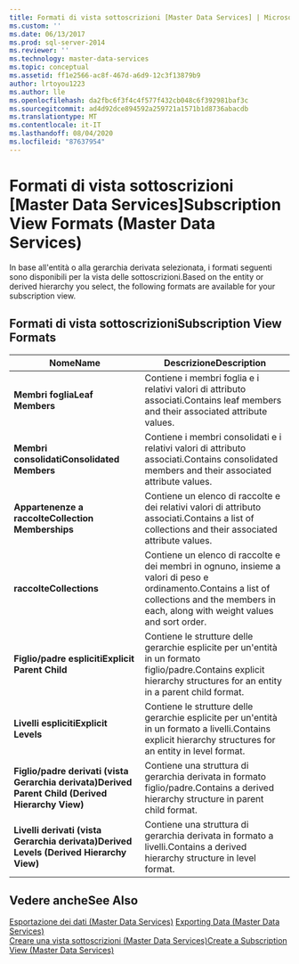 ```yaml
---
title: Formati di vista sottoscrizioni [Master Data Services] | Microsoft Docs
ms.custom: ''
ms.date: 06/13/2017
ms.prod: sql-server-2014
ms.reviewer: ''
ms.technology: master-data-services
ms.topic: conceptual
ms.assetid: ff1e2566-ac8f-467d-a6d9-12c3f13879b9
author: lrtoyou1223
ms.author: lle
ms.openlocfilehash: da2fbc6f3f4c4f577f432cb048c6f392981baf3c
ms.sourcegitcommit: ad4d92dce894592a259721a1571b1d8736abacdb
ms.translationtype: MT
ms.contentlocale: it-IT
ms.lasthandoff: 08/04/2020
ms.locfileid: "87637954"
---
```

# <a name="subscription-view-formats-master-data-services"></a><span data-ttu-id="9df57-102">Formati di vista sottoscrizioni [Master Data Services]</span><span class="sxs-lookup"><span data-stu-id="9df57-102">Subscription View Formats (Master Data Services)</span></span>
  <span data-ttu-id="9df57-103">In base all'entità o alla gerarchia derivata selezionata, i formati seguenti sono disponibili per la vista delle sottoscrizioni.</span><span class="sxs-lookup"><span data-stu-id="9df57-103">Based on the entity or derived hierarchy you select, the following formats are available for your subscription view.</span></span>  
  
## <a name="subscription-view-formats"></a><span data-ttu-id="9df57-104">Formati di vista sottoscrizioni</span><span class="sxs-lookup"><span data-stu-id="9df57-104">Subscription View Formats</span></span>  
  
|<span data-ttu-id="9df57-105">Nome</span><span class="sxs-lookup"><span data-stu-id="9df57-105">Name</span></span>|<span data-ttu-id="9df57-106">Descrizione</span><span class="sxs-lookup"><span data-stu-id="9df57-106">Description</span></span>|  
|----------|-----------------|  
|<span data-ttu-id="9df57-107">**Membri foglia**</span><span class="sxs-lookup"><span data-stu-id="9df57-107">**Leaf Members**</span></span>|<span data-ttu-id="9df57-108">Contiene i membri foglia e i relativi valori di attributo associati.</span><span class="sxs-lookup"><span data-stu-id="9df57-108">Contains leaf members and their associated attribute values.</span></span>|  
|<span data-ttu-id="9df57-109">**Membri consolidati**</span><span class="sxs-lookup"><span data-stu-id="9df57-109">**Consolidated Members**</span></span>|<span data-ttu-id="9df57-110">Contiene i membri consolidati e i relativi valori di attributo associati.</span><span class="sxs-lookup"><span data-stu-id="9df57-110">Contains consolidated members and their associated attribute values.</span></span>|  
|<span data-ttu-id="9df57-111">**Appartenenze a raccolte**</span><span class="sxs-lookup"><span data-stu-id="9df57-111">**Collection Memberships**</span></span>|<span data-ttu-id="9df57-112">Contiene un elenco di raccolte e dei relativi valori di attributo associati.</span><span class="sxs-lookup"><span data-stu-id="9df57-112">Contains a list of collections and their associated attribute values.</span></span>|  
|<span data-ttu-id="9df57-113">**raccolte**</span><span class="sxs-lookup"><span data-stu-id="9df57-113">**Collections**</span></span>|<span data-ttu-id="9df57-114">Contiene un elenco di raccolte e dei membri in ognuno, insieme a valori di peso e ordinamento.</span><span class="sxs-lookup"><span data-stu-id="9df57-114">Contains a list of collections and the members in each, along with weight values and sort order.</span></span>|  
|<span data-ttu-id="9df57-115">**Figlio/padre espliciti**</span><span class="sxs-lookup"><span data-stu-id="9df57-115">**Explicit Parent Child**</span></span>|<span data-ttu-id="9df57-116">Contiene le strutture delle gerarchie esplicite per un'entità in un formato figlio/padre.</span><span class="sxs-lookup"><span data-stu-id="9df57-116">Contains explicit hierarchy structures for an entity in a parent child format.</span></span>|  
|<span data-ttu-id="9df57-117">**Livelli espliciti**</span><span class="sxs-lookup"><span data-stu-id="9df57-117">**Explicit Levels**</span></span>|<span data-ttu-id="9df57-118">Contiene le strutture delle gerarchie esplicite per un'entità in un formato a livelli.</span><span class="sxs-lookup"><span data-stu-id="9df57-118">Contains explicit hierarchy structures for an entity in level format.</span></span>|  
|<span data-ttu-id="9df57-119">**Figlio/padre derivati (vista Gerarchia derivata)**</span><span class="sxs-lookup"><span data-stu-id="9df57-119">**Derived Parent Child (Derived Hierarchy View)**</span></span>|<span data-ttu-id="9df57-120">Contiene una struttura di gerarchia derivata in formato figlio/padre.</span><span class="sxs-lookup"><span data-stu-id="9df57-120">Contains a derived hierarchy structure in parent child format.</span></span>|  
|<span data-ttu-id="9df57-121">**Livelli derivati (vista Gerarchia derivata)**</span><span class="sxs-lookup"><span data-stu-id="9df57-121">**Derived Levels (Derived Hierarchy View)**</span></span>|<span data-ttu-id="9df57-122">Contiene una struttura di gerarchia derivata in formato a livelli.</span><span class="sxs-lookup"><span data-stu-id="9df57-122">Contains a derived hierarchy structure in level format.</span></span>|  
  
## <a name="see-also"></a><span data-ttu-id="9df57-123">Vedere anche</span><span class="sxs-lookup"><span data-stu-id="9df57-123">See Also</span></span>  
 <span data-ttu-id="9df57-124">[Esportazione dei dati &#40;Master Data Services&#41;](overview-exporting-data-master-data-services.md) </span><span class="sxs-lookup"><span data-stu-id="9df57-124">[Exporting Data &#40;Master Data Services&#41;](overview-exporting-data-master-data-services.md) </span></span>  
 [<span data-ttu-id="9df57-125">Creare una vista sottoscrizioni &#40;Master Data Services&#41;</span><span class="sxs-lookup"><span data-stu-id="9df57-125">Create a Subscription View &#40;Master Data Services&#41;</span></span>](create-a-subscription-view-to-export-data-master-data-services.md)  
  
  
